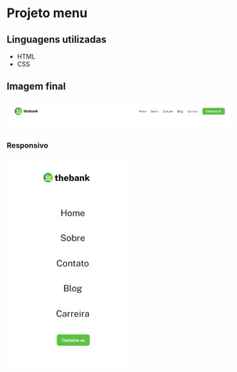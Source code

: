 # Projeto menu 

## Linguagens utilizadas
- HTML
- CSS

## Imagem final 

<img src="./src/img/menu.jpg" alt="logo do thebank">
<br>

### Responsivo 

<img src="./src/img/menu_responsivo.jpg" alt="logo do thebank">


